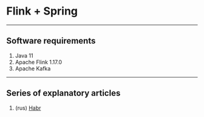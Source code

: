 # Flink + Spring

___
## Software requirements

1. Java 11
2. Apache Flink 1.17.0
3. Apache Kafka

___
## Series of explanatory articles
1. (rus) [Habr](https://habr.com/ru/companies/ru_mts/articles/772898/)
